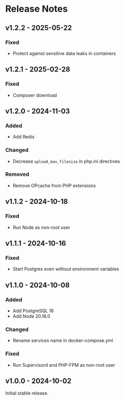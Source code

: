 # Release Notes

## v1.2.2 - 2025-05-22

### Fixed

- Protect against sensitive data leaks in containers

## v1.2.1 - 2025-02-28

### Fixed

- Composer download

## v1.2.0 - 2024-11-03

### Added

- Add Redis

### Changed

- Decrease `upload_max_filesize` in php.ini directives

### Removed

- Remove OPcache from PHP extensions

## v1.1.2 - 2024-10-18

### Fixed

- Run Node as non-root user

## v1.1.1 - 2024-10-16

### Fixed

- Start Postgres even without environment variables

## v1.1.0 - 2024-10-08

### Added

- Add PostgreSQL 16
- Add Node 20.18.0

### Changed

- Rename services name in docker-compose.yml

### Fixed

- Run Supervisord and PHP-FPM as non-root user

## v1.0.0 - 2024-10-02

Initial stable release.
